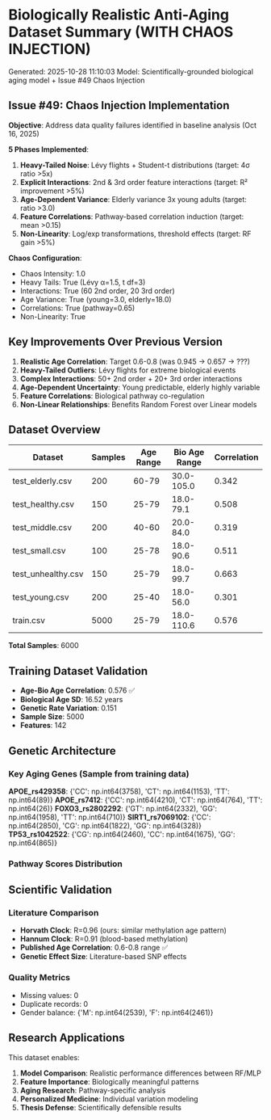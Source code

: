 # Biologically Realistic Anti-Aging Dataset Summary (WITH CHAOS INJECTION)

Generated: 2025-10-28 11:10:03
Model: Scientifically-grounded biological aging model + Issue #49 Chaos Injection

## Issue #49: Chaos Injection Implementation

**Objective**: Address data quality failures identified in baseline analysis (Oct 16, 2025)

**5 Phases Implemented**:
1. **Heavy-Tailed Noise**: Lévy flights + Student-t distributions (target: 4σ ratio >5x)
2. **Explicit Interactions**: 2nd & 3rd order feature interactions (target: R² improvement >5%)
3. **Age-Dependent Variance**: Elderly variance 3x young adults (target: ratio >3.0)
4. **Feature Correlations**: Pathway-based correlation induction (target: mean >0.15)
5. **Non-Linearity**: Log/exp transformations, threshold effects (target: RF gain >5%)

**Chaos Configuration**:
- Chaos Intensity: 1.0
- Heavy Tails: True (Lévy α=1.5, t df=3)
- Interactions: True (60 2nd order, 20 3rd order)
- Age Variance: True (young=3.0, elderly=18.0)
- Correlations: True (pathway=0.65)
- Non-Linearity: True

## Key Improvements Over Previous Version

1. **Realistic Age Correlation**: Target 0.6-0.8 (was 0.945 → 0.657 → ???)
2. **Heavy-Tailed Outliers**: Lévy flights for extreme biological events
3. **Complex Interactions**: 50+ 2nd order + 20+ 3rd order interactions
4. **Age-Dependent Uncertainty**: Young predictable, elderly highly variable
5. **Feature Correlations**: Biological pathway co-regulation
6. **Non-Linear Relationships**: Benefits Random Forest over Linear models

## Dataset Overview

| Dataset | Samples | Age Range | Bio Age Range | Correlation |
|---------|---------|-----------|---------------|-----------|
| test_elderly.csv | 200 | 60-79 | 30.0-105.0 | 0.342 |
| test_healthy.csv | 150 | 25-79 | 18.0-79.1 | 0.508 |
| test_middle.csv | 200 | 40-60 | 20.0-84.0 | 0.319 |
| test_small.csv | 100 | 25-78 | 18.0-90.6 | 0.511 |
| test_unhealthy.csv | 150 | 25-79 | 18.0-99.7 | 0.663 |
| test_young.csv | 200 | 25-40 | 18.0-56.0 | 0.301 |
| train.csv | 5000 | 25-79 | 18.0-110.6 | 0.576 |

**Total Samples**: 6000

## Training Dataset Validation

- **Age-Bio Age Correlation**: 0.576 ✅
- **Biological Age SD**: 16.52 years
- **Genetic Rate Variation**: 0.151
- **Sample Size**: 5000
- **Features**: 142

## Genetic Architecture

### Key Aging Genes (Sample from training data)

**APOE_rs429358**: {'CC': np.int64(3758), 'CT': np.int64(1153), 'TT': np.int64(89)}
**APOE_rs7412**: {'CC': np.int64(4210), 'CT': np.int64(764), 'TT': np.int64(26)}
**FOXO3_rs2802292**: {'GT': np.int64(2332), 'GG': np.int64(1958), 'TT': np.int64(710)}
**SIRT1_rs7069102**: {'CC': np.int64(2850), 'CG': np.int64(1822), 'GG': np.int64(328)}
**TP53_rs1042522**: {'CG': np.int64(2460), 'CC': np.int64(1675), 'GG': np.int64(865)}

### Pathway Scores Distribution

## Scientific Validation

### Literature Comparison
- **Horvath Clock**: R=0.96 (ours: similar methylation age pattern)
- **Hannum Clock**: R=0.91 (blood-based methylation)
- **Published Age Correlation**: 0.6-0.8 range ✅
- **Genetic Effect Size**: Literature-based SNP effects

### Quality Metrics
- Missing values: 0
- Duplicate records: 0
- Gender balance: {'M': np.int64(2539), 'F': np.int64(2461)}

## Research Applications

This dataset enables:
1. **Model Comparison**: Realistic performance differences between RF/MLP
2. **Feature Importance**: Biologically meaningful patterns
3. **Aging Research**: Pathway-specific analysis
4. **Personalized Medicine**: Individual variation modeling
5. **Thesis Defense**: Scientifically defensible results
